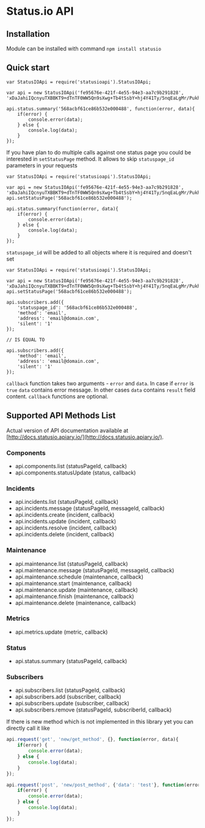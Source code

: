 # Status.io API

## Installation

Module can be installed with command `npm install statusio`

## Quick start

```
var StatusIOApi = require('statusioapi').StatusIOApi;

var api = new StatusIOApi('fe95676e-421f-4e55-94e3-aa7c9b291828', 'xDaJahiIQcnyuTXBBKT9+dTnTF0WW5Qn9sXwg+Tb4tSsbY+hj4Y41Ty/5nqEaLgMr/PukhDwwjWwIqsyeH7q2Q==')

api.status.summary('568acbf61ce86b532e000488', function(error, data){
    if(error) {
        console.error(data);
    } else {
        console.log(data);
    }
});
```

If you have plan to do multiple calls against one status page you could be interested in `setStatusPage` method. It allows to skip `statuspage_id` parameters in your requests

```
var StatusIOApi = require('statusioapi').StatusIOApi;

var api = new StatusIOApi('fe95676e-421f-4e55-94e3-aa7c9b291828', 'xDaJahiIQcnyuTXBBKT9+dTnTF0WW5Qn9sXwg+Tb4tSsbY+hj4Y41Ty/5nqEaLgMr/PukhDwwjWwIqsyeH7q2Q==')
api.setStatusPage('568acbf61ce86b532e000488');

api.status.summary(function(error, data){
    if(error) {
        console.error(data);
    } else {
        console.log(data);
    }
});
```

`statuspage_id` will be added to all objects where it is required and doesn't set

```
var StatusIOApi = require('statusioapi').StatusIOApi;

var api = new StatusIOApi('fe95676e-421f-4e55-94e3-aa7c9b291828', 'xDaJahiIQcnyuTXBBKT9+dTnTF0WW5Qn9sXwg+Tb4tSsbY+hj4Y41Ty/5nqEaLgMr/PukhDwwjWwIqsyeH7q2Q==')
api.setStatusPage('568acbf61ce86b532e000488');

api.subscribers.add({
    'statuspage_id': '568acbf61ce86b532e000488',
    'method': 'email',
    'address': 'email@domain.com',
    'silent': '1'
});

// IS EQUAL TO

api.subscribers.add({
    'method': 'email',
    'address': 'email@domain.com',
    'silent': '1'
});
```

`callback` function takes two arguments - `error` and `data`. In case if `error` is `true` `data` contains error message. In other cases `data` contains `result` field content. `callback` functions are optional.

## Supported API Methods List

Actual version of API documentation available at [http://docs.statusio.apiary.io/](http://docs.statusio.apiary.io/).

### Components

- api.components.list (statusPageId, callback)
- api.components.statusUpdate (status, callback)

### Incidents

- api.incidents.list (statusPageId, callback)
- api.incidents.message (statusPageId, messageId, callback)
- api.incidents.create (incident, callback)
- api.incidents.update (incident, callback)
- api.incidents.resolve (incident, callback)
- api.incidents.delete (incident, callback)

### Maintenance

- api.maintenance.list (statusPageId, callback)
- api.maintenance.message (statusPageId, messageId, callback)
- api.maintenance.schedule (maintenance, callback)
- api.maintenance.start (maintenance, callback)
- api.maintenance.update (maintenance, callback)
- api.maintenance.finish (maintenance, callback)
- api.maintenance.delete (maintenance, callback)

### Metrics

- api.metrics.update (metric, callback)

### Status

- api.status.summary (statusPageId, callback)

### Subscribers

- api.subscribers.list (statusPageId, callback)
- api.subscribers.add (subscriber, callback)
- api.subscribers.update (subscriber, callback)
- api.subscribers.remove (statusPageId, subscriberId, callback)

If there is new method which is not implemented in this library yet you can directly call it like

```javascript
api.request('get', 'new/get_method', {}, function(error, data){
    if(error) {
        console.error(data);
    } else {
        console.log(data);
    }
});

api.request('post', 'new/post_method', {'data': 'test'}, function(error, data){
    if(error) {
        console.error(data);
    } else {
        console.log(data);
    }
});
```